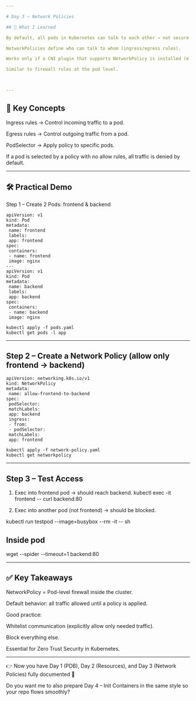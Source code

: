 ```yaml
---

# Day 3 – Network Policies

## 📌 What I Learned

By default, all pods in Kubernetes can talk to each other → not secure.

NetworkPolicies define who can talk to whom (ingress/egress rules).

Works only if a CNI plugin that supports NetworkPolicy is installed (e.g., Calico, Cilium).

Similar to firewall rules at the pod level.



---
```


## 📖 Key Concepts

Ingress rules → Control incoming traffic to a pod.

Egress rules → Control outgoing traffic from a pod.

PodSelector → Apply policy to specific pods.

If a pod is selected by a policy with no allow rules, all traffic is denied by default.



---

## 🛠️ Practical Demo

Step 1 – Create 2 Pods: frontend & backend

```
apiVersion: v1
kind: Pod
metadata:
 name: frontend
 labels:
 app: frontend
spec:
 containers:
 - name: frontend
 image: nginx
---
apiVersion: v1
kind: Pod
metadata:
 name: backend
 labels:
 app: backend
spec:
 containers:
 - name: backend
 image: nginx
```
```
kubectl apply -f pods.yaml
kubectl get pods -l app
```

---

## Step 2 – Create a Network Policy (allow only frontend → backend)

```
apiVersion: networking.k8s.io/v1
kind: NetworkPolicy
metadata:
 name: allow-frontend-to-backend
spec:
 podSelector:
 matchLabels:
 app: backend
 ingress:
 - from:
 - podSelector:
 matchLabels:
 app: frontend

kubectl apply -f network-policy.yaml
kubectl get networkpolicy
```

---

## Step 3 – Test Access

1. Exec into frontend pod → should reach backend.
kubectl exec -it frontend -- curl backend:80

2. Exec into another pod (not frontend) → should be blocked.


kubectl run testpod --image=busybox --rm -it -- sh
## Inside pod
wget --spider --timeout=1 backend:80


---

## ✅ Key Takeaways

NetworkPolicy = Pod-level firewall inside the cluster.

Default behavior: all traffic allowed until a policy is applied.

Good practice:

Whitelist communication (explicitly allow only needed traffic).

Block everything else.


Essential for Zero Trust Security in Kubernetes.



---

👉 Now you have Day 1 (PDB), Day 2 (Resources), and Day 3 (Network Policies) fully documented 🎯

Do you want me to also prepare Day 4 – Init Containers in the same style so your repo flows smoothly?
